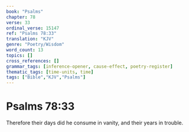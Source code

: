 ```yaml
---
book: "Psalms"
chapter: 78
verse: 33
ordinal_verse: 15147
ref: "Psalms 78:33"
translation: "KJV"
genre: "Poetry/Wisdom"
word_count: 13
topics: []
cross_references: []
grammar_tags: [inference-opener, cause-effect, poetry-register]
thematic_tags: [time-units, time]
tags: ["Bible","KJV","Psalms"]
---
```


# Psalms 78:33

Therefore their days did he consume in vanity, and their years in trouble.
